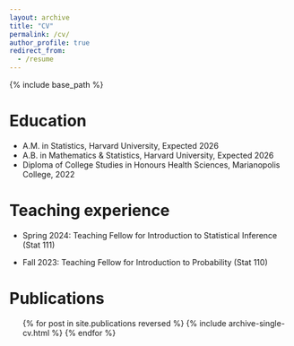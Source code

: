 ```yaml
---
layout: archive
title: "CV"
permalink: /cv/
author_profile: true
redirect_from:
  - /resume
---
```


{% include base_path %}

Education
======
* A.M. in Statistics, Harvard University, Expected 2026
* A.B. in Mathematics & Statistics, Harvard University, Expected 2026
* Diploma of College Studies in Honours Health Sciences, Marianopolis College, 2022

Teaching experience
======
* Spring 2024: Teaching Fellow for Introduction to Statistical Inference (Stat 111)

* Fall 2023: Teaching Fellow for Introduction to Probability (Stat 110)
  
Publications
======
  <ul>{% for post in site.publications reversed %}
    {% include archive-single-cv.html %}
  {% endfor %}</ul>
  
<!-- Talks
======
  <ul>{% for post in site.talks reversed %}
    {% include archive-single-talk-cv.html  %}
  {% endfor %}</ul> -->
